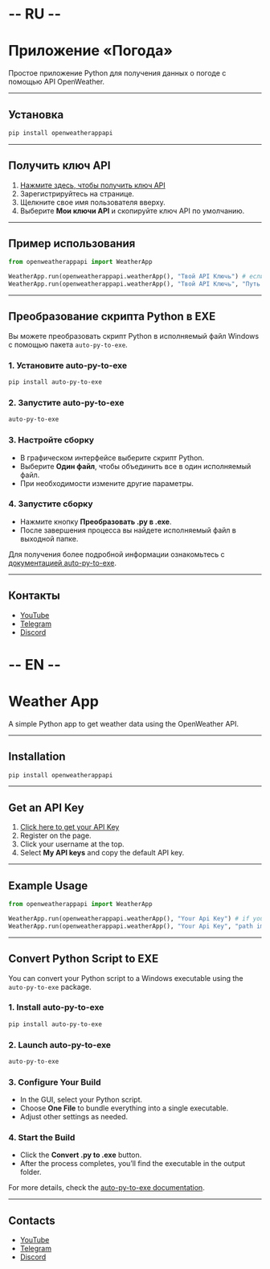 # -- RU --
# Приложение «Погода»

Простое приложение Python для получения данных о погоде с помощью API OpenWeather.

---

## Установка

```bash
pip install openweatherappapi
```

---

## Получить ключ API

1. [Нажмите здесь, чтобы получить ключ API](https://home.openweathermap.org/users/sign_up)
2. Зарегистрируйтесь на странице.
3. Щелкните свое имя пользователя вверху.
4. Выберите **Мои ключи API** и скопируйте ключ API по умолчанию.

---

## Пример использования

```python
from openweatherappapi import WeatherApp

WeatherApp.run(openweatherappapi.weatherApp(), "Твой API Ключь") # если вы хотите преобразовать в exe, напишите этот код:
WeatherApp.run(openweatherappapi.weatherApp(), "Твой API Ключь", "Путь Изображение") # Загрузите изображения здесь: https://drive.usercontent.google.com/u/0/uc?id=1wouoR7zORW_le3UbQtECBjxQewBeF5Ys&export=download
```

---

## Преобразование скрипта Python в EXE

Вы можете преобразовать скрипт Python в исполняемый файл Windows с помощью пакета `auto-py-to-exe`.

### 1. Установите auto-py-to-exe

```bash
pip install auto-py-to-exe
```

### 2. Запустите auto-py-to-exe

```bash
auto-py-to-exe
```

### 3. Настройте сборку

- В графическом интерфейсе выберите скрипт Python.
- Выберите **Один файл**, чтобы объединить все в один исполняемый файл.
- При необходимости измените другие параметры.

### 4. Запустите сборку

- Нажмите кнопку **Преобразовать .py в .exe**.
- После завершения процесса вы найдете исполняемый файл в выходной папке.

Для получения более подробной информации ознакомьтесь с [документацией auto-py-to-exe](https://github.com/brentvollebregt/auto-py-to-exe).

---

## Контакты

- [YouTube](https://www.youtube.com/@alikushbaev3)
- [Telegram](https://t.me/ALIKUSHBAEVYT)
- [Discord](https://discord.gg/nEYmfYQWcw)
# -- EN --
# Weather App

A simple Python app to get weather data using the OpenWeather API.

---

## Installation

```bash
pip install openweatherappapi
```

---

## Get an API Key

1. [Click here to get your API Key](https://home.openweathermap.org/users/sign_up)
2. Register on the page.
3. Click your username at the top.
4. Select **My API keys** and copy the default API key.

---

## Example Usage

```python
from openweatherappapi import WeatherApp

WeatherApp.run(openweatherappapi.weatherApp(), "Your Api Key") # if you want convert to exe write code this:
WeatherApp.run(openweatherappapi.weatherApp(), "Your Api Key", "path images") # Download Images Here: https://drive.usercontent.google.com/u/0/uc?id=1wouoR7zORW_le3UbQtECBjxQewBeF5Ys&export=download
```

---

## Convert Python Script to EXE

You can convert your Python script to a Windows executable using the `auto-py-to-exe` package.

### 1. Install auto-py-to-exe

```bash
pip install auto-py-to-exe
```

### 2. Launch auto-py-to-exe

```bash
auto-py-to-exe
```

### 3. Configure Your Build

- In the GUI, select your Python script.
- Choose **One File** to bundle everything into a single executable.
- Adjust other settings as needed.

### 4. Start the Build

- Click the **Convert .py to .exe** button.
- After the process completes, you’ll find the executable in the output folder.

For more details, check the [auto-py-to-exe documentation](https://github.com/brentvollebregt/auto-py-to-exe).

---

## Contacts

- [YouTube](https://www.youtube.com/@alikushbaev3)
- [Telegram](https://t.me/ALIKUSHBAEVYT)
- [Discord](https://discord.gg/nEYmfYQWcw)
